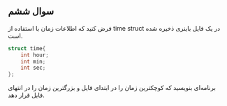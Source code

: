 ## سوال ششم

فرض كنيد كه اطلاعات زمان با استفاده از time  struct در يک فايل باينری ذخيره شده است.

```c
struct time{
	int hour;
	int min;
	int sec;
};
```

 برنامه‌ای بنويسيد كه كوچكترين زمان را در ابتدای فايل و بزرگترين زمان را در انتهای فايل قرار دهد.